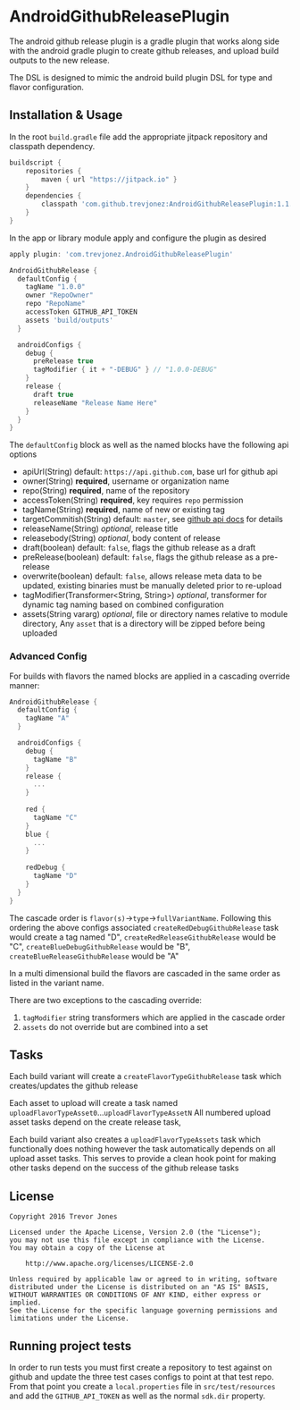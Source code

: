 AndroidGithubReleasePlugin
=====
The android github release plugin is a gradle plugin that works along side with the android gradle plugin to create github releases, and upload build outputs to the new release.

The DSL is designed to mimic the android build plugin DSL for type and flavor configuration. 
   
Installation & Usage
--------------------
In the root `build.gradle` file add the appropriate jitpack repository and classpath dependency. 
```groovy
buildscript {
    repositories {
        maven { url "https://jitpack.io" }
    }
    dependencies {
        classpath 'com.github.trevjonez:AndroidGithubReleasePlugin:1.1.0'
    }
}
```

In the app or library module apply and configure the plugin as desired
```groovy
apply plugin: 'com.trevjonez.AndroidGithubReleasePlugin'

AndroidGithubRelease {
  defaultConfig {
    tagName "1.0.0"
    owner "RepoOwner"
    repo "RepoName"
    accessToken GITHUB_API_TOKEN
    assets 'build/outputs'
  }

  androidConfigs {
    debug {
      preRelease true
      tagModifier { it + "-DEBUG" } // "1.0.0-DEBUG"
    }
    release {
      draft true
      releaseName "Release Name Here"
    }
  }
}
```

The `defaultConfig` block as well as the named blocks have the following api options

- apiUrl(String) default: `https://api.github.com`, base url for github api
- owner(String) **required**, username or organization name
- repo(String) **required**, name of the repository
- accessToken(String) **required**, key requires `repo` permission
- tagName(String) **required**, name of new or existing tag
- targetCommitish(String) default: `master`, see [github api docs](https://developer.github.com/v3/repos/releases/#create-a-release) for details
- releaseName(String) _optional_, release title
- releasebody(String) _optional_, body content of release
- draft(boolean) default: `false`, flags the github release as a draft
- preRelease(boolean) default: `false`, flags the github release as a pre-release
- overwrite(boolean) default: `false`, allows release meta data to be updated, existing binaries must be manually deleted prior to re-upload
- tagModifier(Transformer<String, String>) _optional_, transformer for dynamic tag naming based on combined configuration
- assets(String vararg) _optional_, file or directory names relative to module directory, Any `asset` that is a directory will be zipped before being uploaded

### Advanced Config
For builds with flavors the named blocks are applied in a cascading override manner:
```groovy
AndroidGithubRelease {
  defaultConfig {
    tagName "A"
  }

  androidConfigs {
    debug {
      tagName "B"
    }
    release {
      ...
    }
    
    red {
      tagName "C"
    }
    blue {
      ...
    }
    
    redDebug {
      tagName "D"
    }
  }
}
```

The cascade order is `flavor(s)`->`type`->`fullVariantName`.
Following this ordering the above configs associated `createRedDebugGithubRelease` task would create a tag named "D", `createRedReleaseGithubRelease` would be "C", `createBlueDebugGithubRelease` would be "B", `createBlueReleaseGithubRelease` would be "A"

In a multi dimensional build the flavors are cascaded in the same order as listed in the variant name.

There are two exceptions to the cascading override:
 1. `tagModifier` string transformers which are applied in the cascade order
 2. `assets` do not override but are combined into a set

Tasks
-----
Each build variant will create a `createFlavorTypeGithubRelease` task which creates/updates the github release

Each asset to upload will create a task named `uploadFlavorTypeAsset0`...`uploadFlavorTypeAssetN`
All numbered upload asset tasks depend on the create release task,

Each build variant also creates a `uploadFlavorTypeAssets` task which functionally does nothing however the task automatically depends on all upload asset tasks. This serves to provide a clean hook point for making other tasks depend on the success of the github release tasks

License
-------
    Copyright 2016 Trevor Jones

    Licensed under the Apache License, Version 2.0 (the "License");
    you may not use this file except in compliance with the License.
    You may obtain a copy of the License at

        http://www.apache.org/licenses/LICENSE-2.0

    Unless required by applicable law or agreed to in writing, software
    distributed under the License is distributed on an "AS IS" BASIS,
    WITHOUT WARRANTIES OR CONDITIONS OF ANY KIND, either express or implied.
    See the License for the specific language governing permissions and
    limitations under the License.

Running project tests
-------
In order to run tests you must first create a repository to test against on github and update the three test cases configs to point at that test repo.
From that point you create a `local.properties` file in `src/test/resources` and add the `GITHUB_API_TOKEN` as well as the normal `sdk.dir` property. 
